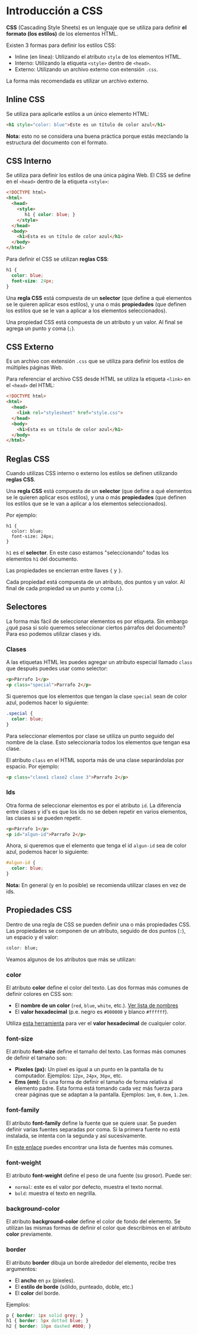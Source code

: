 # Introducción a CSS

**CSS** (Cascading Style Sheets) es un lenguaje que se utiliza para definir **el formato (los estilos)** de los elementos HTML.

Existen 3 formas para definir los estilos CSS:

* Inline (en línea): Utilizando el atributo `style` de los elementos HTML.
* Interno: Utilizando la etiqueta `<style>` dentro de `<head>`.
* Externo: Utilizando un archivo externo con extensión `.css`.

La forma más recomendada es utilizar un archivo externo.

## Inline CSS

Se utiliza para aplicarle estilos a un único elemento HTML:

```html
<h1 style="color: blue">Este es un título de color azul</h1>
```

**Nota:** esto no se considera una buena práctica porque estás mezclando la estructura del documento con el formato.

## CSS Interno

Se utiliza para definir los estilos de una única página Web. El CSS se define en el `<head>` dentro de la etiqueta `<style>`:

```html
<!DOCTYPE html>
<html>
  <head>
    <style>
       h1 { color: blue; }
    </style>
  </head>
  <body>
    <h1>Esta es un título de color azul</h1>
  </body>
</html>
```

Para definir el CSS se utilizan **reglas CSS**:

```css
h1 {
  color: blue;
  font-size: 24px;
}
```

Una **regla CSS** está compuesta de un **selector** (que define a qué elementos se le quieren aplicar esos estilos), y una o más **propiedades** (que definen los estilos que se le van a aplicar a los elementos seleccionados).

Una propiedad CSS está compuesta de un atributo y un valor. Al final se agrega un punto y coma (`;`).

## CSS Externo

Es un archivo con extensión `.css` que se utiliza para definir los estilos de múltiples páginas Web.

Para referenciar el archivo CSS desde HTML se utiliza la etiqueta `<link>` en el `<head>` del HTML:

```html
<!DOCTYPE html>
<html>
  <head>
    <link rel="stylesheet" href="style.css">
  </head>
  <body>
    <h1>Esta es un título de color azul</h1>
  </body>
</html>
```

## Reglas CSS

Cuando utilizas CSS interno o externo los estilos se definen utilizando **reglas CSS**.

Una **regla CSS** está compuesta de un **selector** (que define a qué elementos se le quieren aplicar esos estilos), y una o más **propiedades** (que definen los estilos que se le van a aplicar a los elementos seleccionados).

Por ejemplo:

```
h1 {
  color: blue;
  font-size: 24px;
}
```

`h1` es el **selector**. En este caso estamos "seleccionando" todas los elementos  `h1` del documento.

Las propiedades se encierran entre llaves `{` y `}`.

Cada propiedad está compuesta de un atributo, dos puntos y un valor. Al final de cada propiedad va un punto y coma (`;`).

## Selectores

La forma más fácil de seleccionar elementos es por etiqueta. Sin embargo ¿qué pasa si solo queremos seleccionar ciertos párrafos del documento? Para eso podemos utilizar clases y ids.

### Clases

A las etiquetas HTML les puedes agregar un atributo especial llamado `class` que después puedes usar como selector:

```html
<p>Párrafo 1</p>
<p class="special">Parrafo 2</p>
```

Si queremos que los elementos que tengan la clase `special` sean de color azul, podemos hacer lo siguiente:

```css
.special {
  color: blue;
}
```

Para seleccionar elementos por clase se utiliza un punto seguido del nombre de la clase. Esto seleccionaría todos los elementos que tengan esa clase.

El atributo `class` en el HTML soporta más de una clase separándolas por espacio. Por ejemplo:

```html
<p class="clase1 clase2 clase 3">Parrafo 2</p>
```

### Ids

Otra forma de seleccionar elementos es por el atributo `id`. La diferencia entre clases y id's es que los ids no se deben repetir en varios elementos, las clases si se pueden repetir.

```html
<p>Párrafo 1</p>
<p id="algun-id">Parrafo 2</p>
```

Ahora, si queremos que el elemento que tenga el id `algun-id` sea de color azul, podemos hacer lo siguiente:

```css
#algun-id {
  color: blue;
}
```

**Nota:** En general (y en lo posible) se recomienda utilizar clases en vez de ids.

## Propiedades CSS

Dentro de una regla de CSS se pueden definir una o más propiedades CSS. Las propiedades se componen de un atributo, seguido de dos puntos (`:`), un espacio y el valor:

```css
color: blue;
```

Veamos algunos de los atributos que más se utilizan:

### color

El atributo **color** define el color del texto. Las dos formas más comunes de definir colores en CSS son:

* El **nombre de un color** (`red`, `blue`,  `white`, etc.). [Ver lista de nombres](https://www.w3schools.com/colors/colors_names.asp)
* El **valor hexadecimal** (p.e. negro es `#000000` y blanco `#ffffff`).

Utiliza [esta herramienta](https://www.google.com.co/search?q=color+picker&oq=color+picker&aqs=chrome.0.69i59j69i60j69i59j69i60j0l2.3255j0j9&sourceid=chrome&ie=UTF-8) para ver el **valor hexadecimal** de cualquier color.

### font-size

El atributo **font-size** define el tamaño del texto. Las formas más comunes de definir el tamaño son:

* **Pixeles (px):** Un pixel es igual a un punto en la pantalla de tu computador. Ejemplos: `12px`, `24px`, `36px`, etc.
* **Ems (em):** Es una forma de definir el tamaño de forma relativa al elemento padre. Esta forma está tomando cada vez más fuerza para crear páginas que se adaptan a la pantalla. Ejemplos: `1em`, `0.8em`, `1.2em`.

### font-family

El atributo **font-family** define la fuente que se quiere usar. Se pueden definir varias fuentes separadas por coma. Si la primera fuente no está instalada, se intenta con la segunda y así sucesivamente.

En [este enlace](https://www.w3schools.com/cssref/css_websafe_fonts.asp) puedes encontrar una lista de fuentes más comunes.

### font-weight

El atributo **font-weight** define el peso de una fuente (su grosor). Puede ser:

* `normal`: este es el valor por defecto, muestra el texto normal.
* `bold`: muestra el texto en negrilla.

### background-color

El atributo **background-color** define el color de fondo del elemento. Se utilizan las mismas formas de definir el color que describimos en el atributo **color** previamente.

### border

El atributo **border** dibuja un borde alrededor del elemento, recibe tres argumentos:

* El **ancho** en `px` (pixeles).
* El **estilo de borde** (sólido, punteado, doble, etc.)
* El **color** del borde.

Ejemplos:

```css
p { border: 1px solid grey; }
h1 { border: 5px dotted blue; }
h2 { border: 10px dashed #000; }
```
